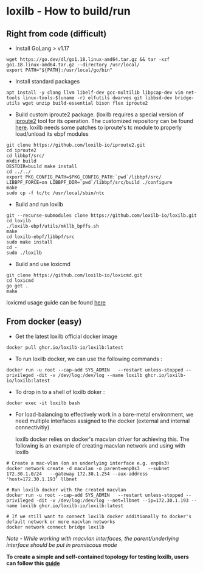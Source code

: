 # loxilb - How to build/run

## Right from code (difficult)

* Install GoLang > v1.17

```
wget https://go.dev/dl/go1.18.linux-amd64.tar.gz && tar -xzf go1.18.linux-amd64.tar.gz --directory /usr/local/
export PATH="${PATH}:/usr/local/go/bin"
```

* Install standard packages
```
apt install -y clang llvm libelf-dev gcc-multilib libpcap-dev vim net-tools linux-tools-$(uname -r) elfutils dwarves git libbsd-dev bridge-utils wget unzip build-essential bison flex iproute2
```

* Build custom iproute2 package. (loxilb  requires a special version of [iproute2](https://github.com/shemminger/iproute2) tool for its operation. The customized repository can be found [here](https://github.com/loxilb-io/iproute2). loxilb needs some patches to iproute's tc module to properly load/unload its ebpf modules

```
git clone https://github.com/loxilb-io/iproute2.git
cd iproute2
cd libbpf/src/
mkdir build
DESTDIR=build make install
cd ../../
export PKG_CONFIG_PATH=$PKG_CONFIG_PATH:`pwd`/libbpf/src/
LIBBPF_FORCE=on LIBBPF_DIR=`pwd`/libbpf/src/build ./configure
make
sudo cp -f tc/tc /usr/local/sbin/ntc
```

* Build and run loxilb 

```
git --recurse-submodules clone https://github.com/loxilb-io/loxilb.git
cd loxilb
./loxilb-ebpf/utils/mkllb_bpffs.sh
make
cd loxilb-ebpf/libbpf/src
sudo make install
cd -
sudo ./loxilb 
```
* Build and use loxicmd 

```
git clone https://github.com/loxilb-io/loxicmd.git
cd loxicmd
go get .
make
```
loxicmd usage guide can be found [here](https://github.com/loxilb-io/loxilbdocs/blob/main/docs/cmd.md)

## From docker (easy)

* Get the latest loxilb official docker image 

```
docker pull ghcr.io/loxilb-io/loxilb:latest
```

* To run loxilb docker, we can use the following commands :

```
docker run -u root --cap-add SYS_ADMIN   --restart unless-stopped --privileged -dit -v /dev/log:/dev/log --name loxilb ghcr.io/loxilb-io/loxilb:latest
```

* To drop in to a shell of loxilb doker :

```
docker exec -it loxilb bash
```

* For load-balancing to effectively work in a bare-metal environment, we need multiple interfaces assigned to the docker (external and internal connectivitiy) 

  loxilb docker relies on docker's macvlan driver for achieving this. The following is an example of creating macvlan network and using with loxilb

```
# Create a mac-vlan (on an underlying interface e.g. enp0s3)
docker network create -d macvlan -o parent=enp0s3   --subnet 172.30.1.0/24   --gateway 172.30.1.254 --aux-address 'host=172.30.1.193’ llbnet

# Run loxilb docker with the created macvlan 
docker run -u root --cap-add SYS_ADMIN   --restart unless-stopped --privileged -dit -v /dev/log:/dev/log --net=llbnet --ip=172.30.1.193 --name loxilb ghcr.io/loxilb-io/loxilb:latest

# If we still want to connect loxilb docker additionally to docker's default network or more macvlan networks
docker network connect bridge loxilb
```
  *Note - While working with macvlan interfaces, the parent/underlying interface should be put in promiscous mode*
  
<b>To create a simple and self-contained topology for testing loxilb, users can follow this [guide](simple_topo.md)</b>

